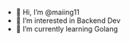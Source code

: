 - 👋 Hi, I’m @maiing11
- 👀 I’m interested in Backend Dev
- 🌱 I’m currently learning Golang
<!-- - 💞️ I’m looking to collaborate on ... -->
<!-- - 📫 How to reach me ... -->

<!---
maiing11/maiing11 is a ✨ special ✨ repository because its `README.md` (this file) appears on your GitHub profile.
You can click the Preview link to take a look at your changes.
--->
